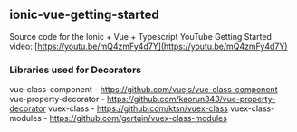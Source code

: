 ## ionic-vue-getting-started

Source code for the Ionic + Vue + Typescript YouTube Getting Started video: [https://youtu.be/mQ4zmFy4d7Y](https://youtu.be/mQ4zmFy4d7Y)

### Libraries used for Decorators
vue-class-component - https://github.com/vuejs/vue-class-component
vue-property-decorator - https://github.com/kaorun343/vue-property-decorator
vuex-class - https://github.com/ktsn/vuex-class
vuex-class-modules - https://github.com/gertqin/vuex-class-modules